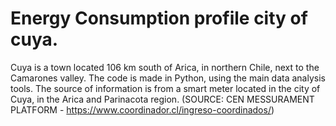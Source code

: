# Energy Consumption profile city of cuya.

Cuya is a town located 106 km south of Arica, in northern Chile, next to the Camarones valley. The code is made in Python, using the main data analysis tools. The source of information is from a smart meter located in the city of Cuya, in the Arica and Parinacota region. (SOURCE: CEN MESSURAMENT PLATFORM  - https://www.coordinador.cl/ingreso-coordinados/)




